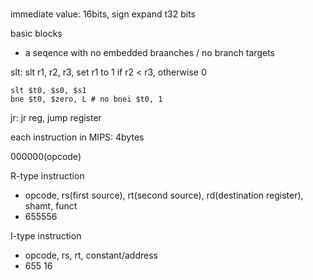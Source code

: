 ###

immediate value: 16bits, sign expand t32 bits

basic blocks
- a seqence with no embedded braanches / no branch targets

slt: slt r1, r2, r3, set r1 to 1 if r2 < r3, otherwise 0
```assembly
slt $t0, $s0, $s1
bne $t0, $zero, L # no bnei $t0, 1
```

jr: jr reg, jump register

each instruction in MIPS: 4bytes

000000(opcode)

R-type instruction
- opcode, rs(first source), rt(second source), rd(destination register), shamt, funct
- 655556

I-type instruction
- opcode, rs, rt, constant/address
- 655 16
